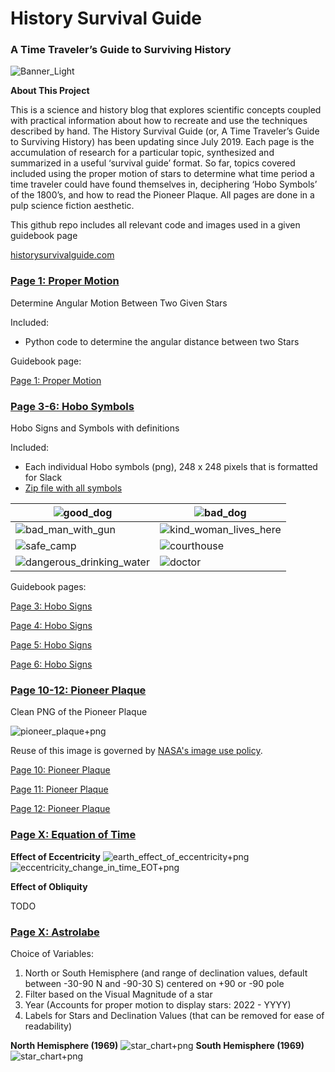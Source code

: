 # History Survival Guide
### A Time Traveler’s Guide to Surviving History

![Banner_Light](https://user-images.githubusercontent.com/22159116/64215868-b84b1500-ce73-11e9-98fc-4cac0c190fc4.jpg)

**About This Project**

This is a science and history blog that explores scientific concepts coupled with practical information about how to recreate and use the techniques described by hand.  The History Survival Guide (or,  A Time Traveler’s Guide to Surviving History) has been updating since July 2019. Each page is the accumulation of research for a particular topic, synthesized and summarized in a useful ‘survival guide’ format. So far, topics covered included using the proper motion of stars to determine what time period a time traveler could have found themselves in, deciphering ‘Hobo Symbols’ of the 1800’s, and how to read the Pioneer Plaque. All pages are done in a pulp science fiction aesthetic.

This github repo includes all relevant code and images used in a given guidebook page

[historysurvivalguide.com](http://historysurvivalguide.com/)

### [Page 1: Proper Motion](https://github.com/cyschneck/History-Survival-Guide/tree/master/page_1_proper_motion)
Determine Angular Motion Between Two Given Stars

Included:
* Python code to determine the angular distance between two Stars

Guidebook page:

[Page 1: Proper Motion](http://historysurvivalguide.com/page/determine-eon-proper-motion/)

### [Page 3-6: Hobo Symbols](https://github.com/cyschneck/History-Survival-Guide/tree/master/page_3_hobo_symbols)
Hobo Signs and Symbols with definitions

Included:
* Each individual Hobo symbols (png), 248 x 248 pixels that is formatted for Slack
* [Zip file with all symbols](https://github.com/cyschneck/History-Survival-Guide/blob/master/page_3_hobo_symbols/all_hobo_signs_and_symbols.zip)

| ![good_dog](https://github.com/cyschneck/History-Survival-Guide/blob/master/page_3_hobo_symbols/good_dog.png) | ![bad_dog](https://github.com/cyschneck/History-Survival-Guide/blob/master/page_3_hobo_symbols/bad_dog.png) |
| ------------- | ------------- |
| ![bad_man_with_gun](https://github.com/cyschneck/History-Survival-Guide/blob/master/page_3_hobo_symbols/bad_man_with_gun_lives_here.png) | ![kind_woman_lives_here](https://github.com/cyschneck/History-Survival-Guide/blob/master/page_3_hobo_symbols/kind_woman_lives_here.png) | ------------- | ------------- |
| ![safe_camp](https://github.com/cyschneck/History-Survival-Guide/blob/master/page_3_hobo_symbols/safe_camp.png) | ![courthouse](https://github.com/cyschneck/History-Survival-Guide/blob/master/page_3_hobo_symbols/courthouse.png) | | ------------- | ------------- |
 ![dangerous_drinking_water](https://github.com/cyschneck/History-Survival-Guide/blob/master/page_3_hobo_symbols/dangerous_drinking_water.png) | ![doctor](https://github.com/cyschneck/History-Survival-Guide/blob/master/page_3_hobo_symbols/doctor.png)

Guidebook pages:

[Page 3: Hobo Signs](http://historysurvivalguide.com/page/hobo-signs-and-symbols-part-one/)

[Page 4: Hobo Signs](http://historysurvivalguide.com/page/hobo-signs-and-symbols-part-two/)

[Page 5: Hobo Signs](http://historysurvivalguide.com/page/hobo-signs-and-symbols-part-three/)

[Page 6: Hobo Signs](http://historysurvivalguide.com/page/hobo-signs-and-symbols-part-four/)

### [Page 10-12: Pioneer Plaque](https://github.com/cyschneck/History-Survival-Guide/tree/master/page_10_pioneer_plaque)

Clean PNG of the Pioneer Plaque

![pioneer_plaque+png](https://github.com/cyschneck/History-Survival-Guide/blob/master/page_10_pioneer_plaque/full_scale_pioneer_plaque.png)

Reuse of this image is governed by [NASA's image use policy](https://www.nasa.gov/multimedia/guidelines/index.html).

[Page 10: Pioneer Plaque](http://historysurvivalguide.com/page/pioneer-plaque-part-1/)

[Page 11: Pioneer Plaque](http://historysurvivalguide.com/page/pioneer-plaque-part-2/)

[Page 12: Pioneer Plaque](http://historysurvivalguide.com/page/pioneer-plaque-part-3/)

### [Page X: Equation of Time](https://github.com/cyschneck/History-Survival-Guide/tree/master/page_x_equation_of_time)

**Effect of Eccentricity**
![earth_effect_of_eccentricity+png](https://github.com/cyschneck/History-Survival-Guide/blob/master/page_x_equation_of_time/eot_graphs/eccentricity/earth_eot_effect_of_eccentricity.png)
![eccentricity_change_in_time_EOT+png](https://github.com/cyschneck/History-Survival-Guide/blob/master/page_x_equation_of_time/eot_graphs/eccentricity/change_in_time_due_to_eccentricity.png)

**Effect of Obliquity**

TODO

### [Page X: Astrolabe](https://github.com/cyschneck/History-Survival-Guide/tree/master/page_x_astrolabe)

Choice of Variables:
1. North or South Hemisphere (and range of declination values, default between -30-90 N and -90-30 S) centered on +90 or -90 pole
2. Filter based on the Visual Magnitude of a star
3. Year (Accounts for proper motion to display stars: 2022 - YYYY)
4. Labels for Stars and Declination Values (that can be removed for ease of readability)

**North Hemisphere (1969)**
![star_chart+png](https://github.com/cyschneck/History-Survival-Guide/blob/master/page_x_astrolabe/star_chart_north.png)
**South Hemisphere (1969)**
![star_chart+png](https://github.com/cyschneck/History-Survival-Guide/blob/master/page_x_astrolabe/star_chart_south.png)
